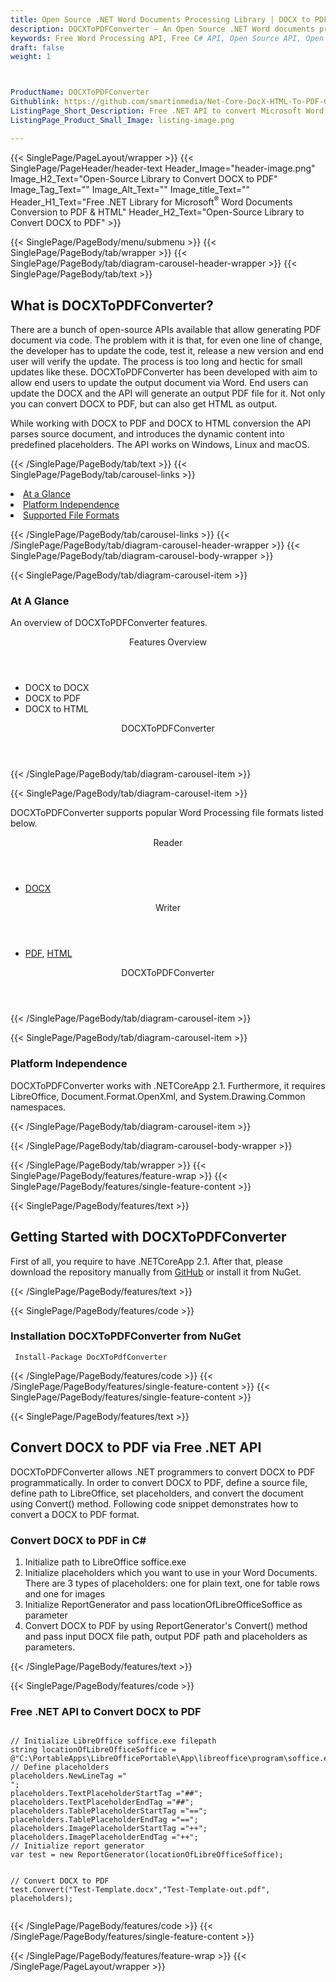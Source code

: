 ```yaml
---
title: Open Source .NET Word Documents Processing Library | DOCX to PDF Converter
description: DOCXToPDFConverter – An Open Source .NET Word documents processing library. Covert DOCXToPDF via free C# API
keywords: Free Word Processing API, Free C# API, Open Source API, Open Source .NET API, Open Source Word Processing API, .NET Word Processing, alternative to MS Word, Free .NET DOC API, Free .NET DOCX API, DOCX to PDF, Convert DOCX
draft: false
weight: 1



ProductName: DOCXToPDFConverter
Githublink: https://github.com/smartinmedia/Net-Core-DocX-HTML-To-PDF-Converter
ListingPage_Short_Description: Free .NET API to convert Microsoft Word DOCX to PDF programmatically
ListingPage_Product_Small_Image: listing-image.png 

---
```


{{< SinglePage/PageLayout/wrapper >}}
{{< SinglePage/PageHeader/header-text
Header_Image="header-image.png"
Image_H2_Text="Open-Source Library to Convert DOCX to PDF"
Image_Tag_Text=""
Image_Alt_Text=""
Image_title_Text=""
Header_H1_Text="Free .NET Library for Microsoft<sup>®</sup> Word Documents Conversion to PDF & HTML"
Header_H2_Text="Open-Source Library to Convert DOCX to PDF" >}}

{{< SinglePage/PageBody/menu/submenu >}}
{{< SinglePage/PageBody/tab/wrapper >}}
{{< SinglePage/PageBody/tab/diagram-carousel-header-wrapper >}}
{{< SinglePage/PageBody/tab/text >}}



<h2 class="h2title">What is DOCXToPDFConverter?</h2>
<p>There are a bunch of open-source APIs available that allow generating PDF document via code. The problem with it is that, for even one line of change, the developer has to update the code, test it, release a new version and end user will verify the update. The process is too long and hectic for small updates like these. DOCXToPDFConverter has been developed with aim to allow end users to update the output document via Word. End users can update the DOCX and the API will generate an output PDF file for it. Not only you can convert DOCX to PDF, but can also get HTML as output.</p>
<p>While working with DOCX to PDF and DOCX to HTML conversion the API parses source document, and introduces the dynamic content into predefined placeholders. The API works on Windows, Linux and macOS.</p>

{{< /SinglePage/PageBody/tab/text >}}
{{< SinglePage/PageBody/tab/carousel-links >}}

<li data-target="#diagramcarousel" data-slide-to="0"><a href="#">At a Glance</a></li>
<li data-target="#diagramcarousel" data-slide-to="2"><a href="#">Platform Independence</a></li>
<li data-target="#diagramcarousel" data-slide-to="1"><a class="activetab" href="#">Supported File Formats</a></li>


{{< /SinglePage/PageBody/tab/carousel-links >}}
{{< /SinglePage/PageBody/tab/diagram-carousel-header-wrapper >}}
{{< SinglePage/PageBody/tab/diagram-carousel-body-wrapper >}}

{{< SinglePage/PageBody/tab/diagram-carousel-item >}}
<h3>At A Glance</h3>
<p>An overview of DOCXToPDFConverter features.</p>
<div class="diagram1 d1-poi">
<div class="d1-row">
<div class="d1-col d1-left"><header>Features Overview</header>
<ul>
<li>DOCX to DOCX</li>
<li>DOCX to PDF</li>
<li>DOCX to HTML</li>
</ul>
</div>
<!--/left-->
<div class="d1-col d1-right"> </div>
</div>
<div class="d1-logo" style="border: none;"><!--<img src='listing-image.png' alt="Compression APIs for .NET" />--><header>DOCXToPDFConverter</header><footer><small></small></footer></div>
<!--/logo--></div>
<!--/diagram1-->
{{< /SinglePage/PageBody/tab/diagram-carousel-item >}}

{{< SinglePage/PageBody/tab/diagram-carousel-item >}}
<p>DOCXToPDFConverter supports popular Word Processing file formats listed below.</p>
<div class="diagram1 d2 d1-poi">
<div class="d1-row">
<div class="d1-col d1-left"><header><i class="fa fa-arrows-v"> </i> Reader</header>
<ul>
<li><a href="https://docs.fileformat.com/word-processing/docx/">DOCX</a></li>
</ul>
</div>
<!--/left-->
<div class="d1-col d1-right"><header><i class="fa fa-long-arrow-down"> </i> Writer</header>
<ul>
<li><a href="https://docs.fileformat.com/pdf/">PDF</a>, <a href="https://docs.fileformat.com/web/html/">HTML</a></li>
</ul>
</div>
<!--/right--></div>
<!--/row-->
<div class="d1-logo" style="border: none;"><header>DOCXToPDFConverter</header><footer><small></small></footer></div>
<!--/logo--></div>
<!--/diagram2-->
{{< /SinglePage/PageBody/tab/diagram-carousel-item >}}

{{< SinglePage/PageBody/tab/diagram-carousel-item >}}
<h3>Platform Independence</h3>
<p>DOCXToPDFConverter works with .NETCoreApp 2.1. Furthermore, it requires LibreOffice, Document.Format.OpenXml, and System.Drawing.Common namespaces.</p>
{{< /SinglePage/PageBody/tab/diagram-carousel-item >}}

{{< /SinglePage/PageBody/tab/diagram-carousel-body-wrapper >}}

{{< /SinglePage/PageBody/tab/wrapper >}}
{{< SinglePage/PageBody/features/feature-wrap >}}
{{< SinglePage/PageBody/features/single-feature-content >}}

{{< SinglePage/PageBody/features/text >}}
<h2 class="h2title">Getting Started with DOCXToPDFConverter</h2>
<p>First of all, you require to have .NETCoreApp 2.1. After that, please download the repository manually from <a href="https://github.com/smartinmedia/Net-Core-DocX-HTML-To-PDF-Converter">GitHub</a> or install it from NuGet.</p>
{{< /SinglePage/PageBody/features/text >}}

{{< SinglePage/PageBody/features/code >}}
<h3>Installation DOCXToPDFConverter from NuGet</h3>
<pre><code class="html"> Install-Package DocXToPdfConverter</code></pre>


{{< /SinglePage/PageBody/features/code >}}
{{< /SinglePage/PageBody/features/single-feature-content >}}
{{< SinglePage/PageBody/features/single-feature-content >}}

{{< SinglePage/PageBody/features/text >}}
<h2 class="h2title">Convert DOCX to PDF via Free .NET API</h2>
<p>DOCXToPDFConverter allows .NET programmers to convert DOCX to PDF programmatically. In order to convert DOCX to PDF, define a source file, define path to LibreOffice, set placeholders, and convert the document using Convert() method. Following code snippet demonstrates how to convert a DOCX to PDF format.</p>
<h3>Convert DOCX to PDF in C#</h3>
<ol>
<li>Initialize path to LibreOffice soffice.exe</li>
<li>Initialize placeholders which you want to use in your Word Documents. There are 3 types of placeholders: one for plain text, one for table rows and one for images</li>
<li>Initialize ReportGenerator and pass locationOfLibreOfficeSoffice as parameter</li>
<li>Convert DOCX to PDF by using ReportGenerator's Convert() method and pass input DOCX file path, output PDF path and placeholders as parameters.</li>
</ol>
{{< /SinglePage/PageBody/features/text >}}

{{< SinglePage/PageBody/features/code >}}
<h3>Free .NET API to Convert DOCX to PDF</h3>
<pre><code class="c#">
// Initialize LibreOffice soffice.exe filepath
string locationOfLibreOfficeSoffice = @"C:\PortableApps\LibreOfficePortable\App\libreoffice\program\soffice.exe";
// Define placeholders
placeholders.NewLineTag ="<br>";
placeholders.TextPlaceholderStartTag ="##";
placeholders.TextPlaceholderEndTag ="##";
placeholders.TablePlaceholderStartTag ="==";
placeholders.TablePlaceholderEndTag ="==";
placeholders.ImagePlaceholderStartTag ="++";
placeholders.ImagePlaceholderEndTag ="++";
// Initialize report generator
var test = new ReportGenerator(locationOfLibreOfficeSoffice);

// Convert DOCX to PDF
test.Convert("Test-Template.docx","Test-Template-out.pdf", placeholders);
</code></pre>


{{< /SinglePage/PageBody/features/code >}}
{{< /SinglePage/PageBody/features/single-feature-content >}}

{{< /SinglePage/PageBody/features/feature-wrap >}}
{{< /SinglePage/PageLayout/wrapper >}}